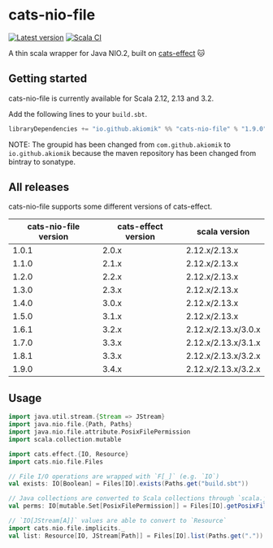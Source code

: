 # cats-nio-file

[![Latest version](https://index.scala-lang.org/akiomik/cats-nio-file/cats-nio-file/latest.svg?color=blue&style=flat)](https://index.scala-lang.org/akiomik/cats-nio-file/cats-nio-file)
[![Scala CI](https://github.com/akiomik/cats-nio-file/workflows/Scala%20CI/badge.svg)](https://github.com/akiomik/cats-nio-file/actions?query=workflow%3A%22Scala+CI%22)

A thin scala wrapper for Java NIO.2, built on [cats-effect](https://typelevel.org/cats-effect/) 🐱

## Getting started

cats-nio-file is currently available for Scala 2.12, 2.13 and 3.2.

Add the following lines to your `build.sbt`.

```scala
libraryDependencies += "io.github.akiomik" %% "cats-nio-file" % "1.9.0"
```

NOTE: The groupid has been changed from `com.github.akiomik` to `io.github.akiomik` because the maven repository has been changed from bintray to sonatype.

## All releases

cats-nio-file supports some different versions of cats-effect.

| cats-nio-file version | cats-effect version | scala version       |
| --------------------- | ------------------- | ------------------- |
| 1.0.1                 | 2.0.x               | 2.12.x/2.13.x       |
| 1.1.0                 | 2.1.x               | 2.12.x/2.13.x       |
| 1.2.0                 | 2.2.x               | 2.12.x/2.13.x       |
| 1.3.0                 | 2.3.x               | 2.12.x/2.13.x       |
| 1.4.0                 | 3.0.x               | 2.12.x/2.13.x       |
| 1.5.0                 | 3.1.x               | 2.12.x/2.13.x       |
| 1.6.1                 | 3.2.x               | 2.12.x/2.13.x/3.0.x |
| 1.7.0                 | 3.3.x               | 2.12.x/2.13.x/3.1.x |
| 1.8.1                 | 3.3.x               | 2.12.x/2.13.x/3.2.x |
| 1.9.0                 | 3.4.x               | 2.12.x/2.13.x/3.2.x |

## Usage

```scala
import java.util.stream.{Stream => JStream}
import java.nio.file.{Path, Paths}
import java.nio.file.attribute.PosixFilePermission
import scala.collection.mutable

import cats.effect.{IO, Resource}
import cats.nio.file.Files

// File I/O operations are wrapped with `F[_]` (e.g. `IO`)
val exists: IO[Boolean] = Files[IO].exists(Paths.get("build.sbt"))

// Java collections are converted to Scala collections through `scala.jdk.CollectionConverters`
val perms: IO[mutable.Set[PosixFilePermission]] = Files[IO].getPosixFilePermissions(Paths.get("build.sbt"))

// `IO[JStream[A]]` values are able to convert to `Resource`
import cats.nio.file.implicits._
val list: Resource[IO, JStream[Path]] = Files[IO].list(Paths.get(".")).resource
```
